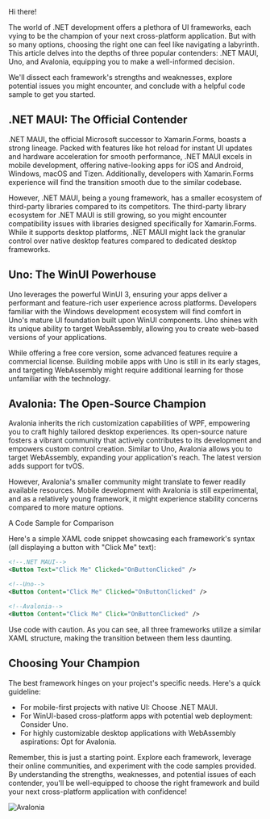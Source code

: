 Hi there!

The world of .NET development offers a plethora of UI frameworks, each vying to be the champion of your next cross-platform application. But with so many options, choosing the right one can feel like navigating a labyrinth. This article delves into the depths of three popular contenders: .NET MAUI, Uno, and Avalonia, equipping you to make a well-informed decision.

We'll dissect each framework's strengths and weaknesses, explore potential issues you might encounter, and conclude with a helpful code sample to get you started.

## .NET MAUI: The Official Contender

.NET MAUI, the official Microsoft successor to Xamarin.Forms, boasts a strong lineage. Packed with features like hot reload for instant UI updates and hardware acceleration for smooth performance, .NET MAUI excels in mobile development, offering native-looking apps for iOS and Android, Windows, macOS and Tizen. Additionally, developers with Xamarin.Forms experience will find the transition smooth due to the similar codebase.

However, .NET MAUI, being a young framework, has a smaller ecosystem of third-party libraries compared to its competitors. The third-party library ecosystem for .NET MAUI is still growing, so you might encounter compatibility issues with libraries designed specifically for Xamarin.Forms. While it supports desktop platforms, .NET MAUI might lack the granular control over native desktop features compared to dedicated desktop frameworks.

## Uno: The WinUI Powerhouse

Uno leverages the powerful WinUI 3, ensuring your apps deliver a performant and feature-rich user experience across platforms.  Developers familiar with the Windows development ecosystem will find comfort in Uno's mature UI foundation built upon WinUI components.  Uno shines with its unique ability to target WebAssembly, allowing you to create web-based versions of your applications.

While offering a free core version, some advanced features require a commercial license. Building mobile apps with Uno is still in its early stages, and targeting WebAssembly might require additional learning for those unfamiliar with the technology.

## Avalonia: The Open-Source Champion

Avalonia inherits the rich customization capabilities of WPF, empowering you to craft highly tailored desktop experiences. Its open-source nature fosters a vibrant community that actively contributes to its development and empowers custom control creation. Similar to Uno, Avalonia allows you to target WebAssembly, expanding your application's reach. The latest version adds support for tvOS.

However, Avalonia's smaller community might translate to fewer readily available resources. Mobile development with Avalonia is still experimental, and as a relatively young framework, it might experience stability concerns compared to more mature options.

A Code Sample for Comparison

Here's a simple XAML code snippet showcasing each framework's syntax (all displaying a button with "Click Me" text):

```xml
<!--.NET MAUI-->
<Button Text="Click Me" Clicked="OnButtonClicked" />

<!--Uno-->
<Button Content="Click Me" Clicked="OnButtonClicked" />

<!--Avalonia-->
<Button Content="Click Me" Click="OnButtonClicked" />
```

Use code with caution.
As you can see, all three frameworks utilize a similar XAML structure, making the transition between them less daunting.

## Choosing Your Champion

The best framework hinges on your project's specific needs. Here's a quick guideline:

- For mobile-first projects with native UI: Choose .NET MAUI.
- For WinUI-based cross-platform apps with potential web deployment: Consider Uno.
- For highly customizable desktop applications with WebAssembly aspirations: Opt for Avalonia.

Remember, this is just a starting point. Explore each framework, leverage their online communities, and experiment with the code samples provided. By understanding the strengths, weaknesses, and potential issues of each contender, you'll be well-equipped to choose the right framework and build your next cross-platform application with confidence!

![Avalonia](https://ik.imagekit.io/VladislavAntonyuk/vladislavantonyuk/articles/53/avalonia.png)
